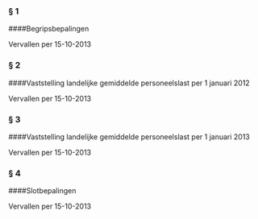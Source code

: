 <meta http-equiv='Content-Type' content='text/html; charset=utf-8' />

### §  1  

####Begripsbepalingen

Vervallen per 15-10-2013 

### §  2  

####Vaststelling landelijke gemiddelde personeelslast per 1 januari 2012

Vervallen per 15-10-2013 

### §  3  

####Vaststelling landelijke gemiddelde personeelslast per 1 januari 2013

Vervallen per 15-10-2013 

### §  4  

####Slotbepalingen

Vervallen per 15-10-2013 

